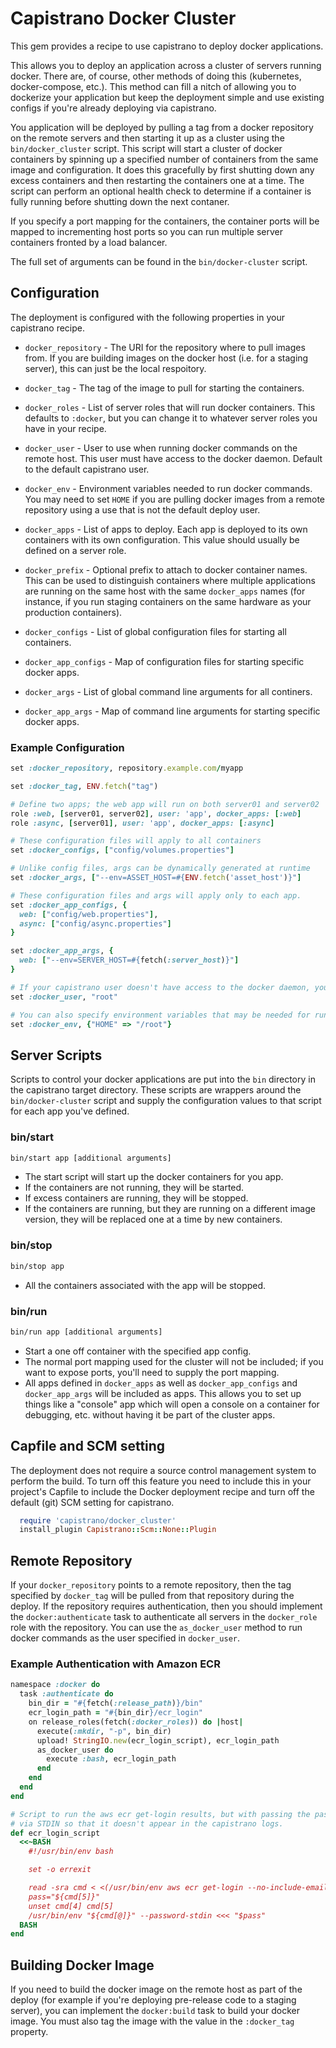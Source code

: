 # Capistrano Docker Cluster

This gem provides a recipe to use capistrano to deploy docker applications.

This allows you to deploy an application across a cluster of servers running docker. There are, of course, other methods of doing this (kubernetes, docker-compose, etc.). This method can fill a nitch of allowing you to dockerize your application but keep the deployment simple and use existing configs if you're already deploying via capistrano.

You application will be deployed by pulling a tag from a docker repository on the remote servers and then starting it up as a cluster using the `bin/docker_cluster` script. This script will start a cluster of docker containers by spinning up a specified number of containers from the same image and configuration. It does this gracefully by first shutting down any excess containers and then restarting the containers one at a time. The script can perform an optional health check to determine if a container is fully running before shutting down the next contaner.

If you specify a port mapping for the containers, the container ports will be mapped to incrementing host ports so you can run multiple server containers fronted by a load balancer.

The full set of arguments can be found in the `bin/docker-cluster` script.

## Configuration

The deployment is configured with the following properties in your capistrano recipe.

* `docker_repository` - The URI for the repository where to pull images from. If you are building images on the docker host (i.e. for a staging server), this can just be the local respoitory.

* `docker_tag` - The tag of the image to pull for starting the containers.

* `docker_roles` - List of server roles that will run docker containers. This defaults to `:docker`, but you can change it to whatever server roles you have in your recipe.

* `docker_user` - User to use when running docker commands on the remote host. This user must have access to the docker daemon. Default to the default capistrano user.

* `docker_env` - Environment variables needed to run docker commands. You may need to set `HOME` if you are pulling docker images from a remote repository using a use that is not the default deploy user.

* `docker_apps` - List of apps to deploy. Each app is deployed to its own containers with its own configuration. This value should usually be defined on a server role.

* `docker_prefix` - Optional prefix to attach to docker container names. This can be used to distinguish containers where multiple applications are running on the same host with the same `docker_apps` names (for instance, if you run staging containers on the same hardware as your production containers).

* `docker_configs` - List of global configuration files for starting all containers.

* `docker_app_configs` - Map of configuration files for starting specific docker apps.

* `docker_args` - List of global command line arguments for all continers.

* `docker_app_args` - Map of command line arguments for starting specific docker apps.

### Example Configuration

```ruby
set :docker_repository, repository.example.com/myapp

set :docker_tag, ENV.fetch("tag")

# Define two apps; the web app will run on both server01 and server02
role :web, [server01, server02], user: 'app', docker_apps: [:web]
role :async, [server01], user: 'app', docker_apps: [:async]

# These configuration files will apply to all containers
set :docker_configs, ["config/volumes.properties"]

# Unlike config files, args can be dynamically generated at runtime
set :docker_args, ["--env=ASSET_HOST=#{ENV.fetch('asset_host')}"]

# These configuration files and args will apply only to each app.
set :docker_app_configs, {
  web: ["config/web.properties"],
  async: ["config/async.properties"]
}

set :docker_app_args, {
  web: ["--env=SERVER_HOST=#{fetch(:server_host)}"]
}

# If your capistrano user doesn't have access to the docker daemon, you can specify a different user.
set :docker_user, "root"

# You can also specify environment variables that may be needed for running docker commands.
set :docker_env, {"HOME" => "/root"}
```

## Server Scripts

Scripts to control your docker applications are put into the `bin` directory in the capistrano target directory. These scripts are wrappers around the `bin/docker-cluster` script and supply the configuration values to that script for each app you've defined.

### bin/start

```bash
bin/start app [additional arguments]
```

* The start script will start up the docker containers for you app.
* If the containers are not running, they will be started.
* If excess containers are running, they will be stopped.
* If the containers are running, but they are running on a different image version, they will be replaced one at a time by new containers.


### bin/stop

```bash
bin/stop app
```

* All the containers associated with the app will be stopped.

### bin/run

```bash
bin/run app [additional arguments]
```

* Start a one off container with the specified app config.
* The normal port mapping used for the cluster will not be included; if you want to expose ports, you'll need to supply the port mapping.
* All apps defined in `docker_apps` as well as `docker_app_configs` and `docker_app_args` will be included as apps. This allows you to set up things like a "console" app which will open a console on a container for debugging, etc. without having it be part of the cluster apps.

## Capfile and SCM setting

The deployment does not require a source control management system to perform the build. To turn off this feature you need to include this in your project's Capfile to include the Docker deployment recipe and turn off the default (git) SCM setting for capistrano.

```ruby
  require 'capistrano/docker_cluster'
  install_plugin Capistrano::Scm::None::Plugin
```

## Remote Repository

If your `docker_repository` points to a remote repository, then the tag specified by `docker_tag` will be pulled from that repository during the deploy. If the repository requires authentication, then you should implement the `docker:authenticate` task to authenticate all servers in the `docker_role` role with the repository. You can use the `as_docker_user` method to run docker commands as the user specified in `docker_user`.

### Example Authentication with Amazon ECR

```ruby
namespace :docker do
  task :authenticate do
    bin_dir = "#{fetch(:release_path)}/bin"
    ecr_login_path = "#{bin_dir}/ecr_login"
    on release_roles(fetch(:docker_roles)) do |host|
      execute(:mkdir, "-p", bin_dir)
      upload! StringIO.new(ecr_login_script), ecr_login_path
      as_docker_user do
        execute :bash, ecr_login_path
      end
    end
  end
end

# Script to run the aws ecr get-login results, but with passing the password in
# via STDIN so that it doesn't appear in the capistrano logs.
def ecr_login_script
  <<~BASH
    #!/usr/bin/env bash

    set -o errexit

    read -sra cmd < <(/usr/bin/env aws ecr get-login --no-include-email)
    pass="${cmd[5]}"
    unset cmd[4] cmd[5]
    /usr/bin/env "${cmd[@]}" --password-stdin <<< "$pass"
  BASH
end
```

## Building Docker Image

If you need to build the docker image on the remote host as part of the deploy (for example if you're deploying pre-release code to a staging server), you can implement the `docker:build` task to build your docker image. You must also tag the image with the value in the `:docker_tag` property.
